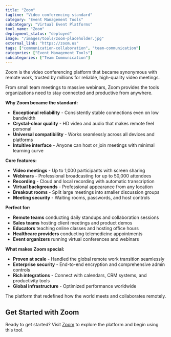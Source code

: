 ```yaml
---
title: "Zoom"
tagline: "Video conferencing standard"
category: "Event Management Tools"
subcategory: "Virtual Event Platforms"
tool_name: "Zoom"
deployment_status: "deployed"
image: "/images/tools/zoom-placeholder.jpg"
external_link: "https://zoom.us"
tags: ["communication-collaboration", "team-communication"]
categories: ["Event Management Tools"]
subcategories: ["Team Communication"]
---
```

Zoom is the video conferencing platform that became synonymous with remote work, trusted by millions for reliable, high-quality video meetings.

From small team meetings to massive webinars, Zoom provides the tools organizations need to stay connected and productive from anywhere.

**Why Zoom became the standard:**
- **Exceptional reliability** - Consistently stable connections even on low bandwidth
- **Crystal-clear quality** - HD video and audio that makes remote feel personal
- **Universal compatibility** - Works seamlessly across all devices and platforms
- **Intuitive interface** - Anyone can host or join meetings with minimal learning curve

**Core features:**
- **Video meetings** - Up to 1,000 participants with screen sharing
- **Webinars** - Professional broadcasting for up to 50,000 attendees
- **Recording** - Cloud and local recording with automatic transcription
- **Virtual backgrounds** - Professional appearance from any location
- **Breakout rooms** - Split large meetings into smaller discussion groups
- **Meeting security** - Waiting rooms, passwords, and host controls

**Perfect for:**
- **Remote teams** conducting daily standups and collaboration sessions
- **Sales teams** hosting client meetings and product demos
- **Educators** teaching online classes and hosting office hours
- **Healthcare providers** conducting telemedicine appointments
- **Event organizers** running virtual conferences and webinars

**What makes Zoom special:**
- **Proven at scale** - Handled the global remote work transition seamlessly
- **Enterprise security** - End-to-end encryption and comprehensive admin controls
- **Rich integrations** - Connect with calendars, CRM systems, and productivity tools
- **Global infrastructure** - Optimized performance worldwide

The platform that redefined how the world meets and collaborates remotely.

## Get Started with Zoom

Ready to get started? Visit [Zoom](https://zoom.us) to explore the platform and begin using this tool.
